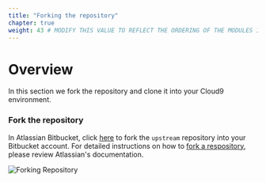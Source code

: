 ```yaml
---
title: "Forking the repository"
chapter: true
weight: 43 # MODIFY THIS VALUE TO REFLECT THE ORDERING OF THE MODULES IF APPLICABLE
---
```


# Overview
In this section we fork the repository and clone it into your Cloud9 environment.

### Fork the repository

In Atlassian Bitbucket, click [here](https://bitbucket.org/snyk/patterns-library-atlassian-aws/fork) to fork the `upstream` repository into your Bitbucket 
account. For detailed instructions on how to [fork a respository](https://support.atlassian.com/bitbucket-cloud/docs/fork-a-repository/), 
please review Atlassian's documentation.

![Forking Repository](/images/atlassian-fork.png)

